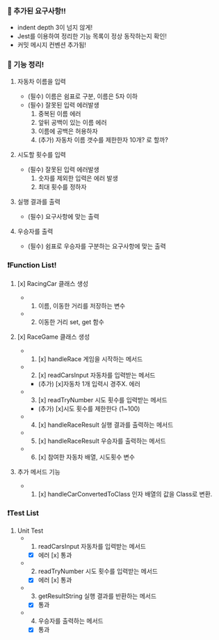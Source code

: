 ### 🚗 추가된 요구사항!!

- indent depth 3이 넘지 않게!
- Jest를 이용하여 정리한 기능 목록이 정상 동작하는지 확인!
- 커밋 메시지 컨벤션 추가됨!

### 🚗 기능 정리!

1. 자동차 이름을 입력
   - (필수) 이름은 쉼표로 구분, 이름은 5자 이하
   - (필수) 잘못된 입력 에러발생
     1. 중복된 이름 에러
     2. 앞뒤 공백이 있는 이름 에러
     3. 이름에 공백은 허용하자
     4. (추가) 자동차 이름 갯수를 제한한자 10개? 로 할까?

2. 시도할 횟수를 입력
   - (필수) 잘못된 입력 에러발생
     1. 숫자를 제외한 입력은 에러 발생
     2. 최대 횟수를 정하자

3. 실행 결과를 출력
   - (필수) 요구사항에 맞는 출력
   
4. 우승자를 출력
   - (필수) 쉼표로 우승자를 구분하는 요구사항에 맞는 출력

### ❗Function List!

1. [x] RacingCar 클래스 생성
   - 1. 이름, 이동한 거리를 저장하는 변수
   - 2. 이동한 거리 set, get 함수

2. [x] RaceGame 클래스 생성
   - 1. [x] handleRace 게임을 시작하는 메서드
   - 2. [x] readCarsInput 자동차를 입력받는 메서드
      - (추가) [x]자동차 1개 입력시 경주X. 에러
   - 3. [x] readTryNumber 시도 횟수를 입력받는 메서드
      - (추가) [x]시도 횟수를 제한한다 (1~100)
   - 4. [x] handleRaceResult 실행 결과를 출력하는 메서드
   - 5. [x] handleRaceResult 우승자를 출력하는 메서드
   - 6. [x] 참여한 자동차 배열, 시도횟수 변수

3. 추가 메서드 기능
   - 1. [x] handleCarConvertedToClass 인자 배열의 값을 Class로 변환.


### ❗Test List

1. Unit Test
   - 1. readCarsInput 자동차를 입력받는 메서드
      - [x] 에러 [x] 통과
   - 2. readTryNumber 시도 횟수를 입력받는 메서드
      - [x] 에러 [x] 통과
   - 3. getResultString 실행 결과를 반환하는 메서드
      - [x] 통과
   - 4. 우승자를 출력하는 메서드
      - [x] 통과
